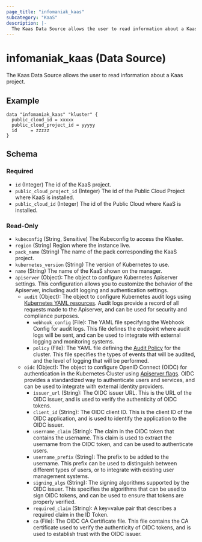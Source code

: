```yaml
---
page_title: "infomaniak_kaas"
subcategory: "KaaS"
description: |-
  The Kaas Data Source allows the user to read information about a Kaas project
---
```


# infomaniak_kaas (Data Source)

The Kaas Data Source allows the user to read information about a Kaas project.

## Example

```hcl
data "infomaniak_kaas" "kluster" {
  public_cloud_id = xxxxx
  public_cloud_project_id = yyyyy
  id     = zzzzz
}
```

## Schema

### Required

- `id` (Integer) The id of the KaaS project.
- `public_cloud_project_id` (Integer) The id of the Public Cloud Project where KaaS is installed.
- `public_cloud_id` (Integer) The id of the Public Cloud where KaaS is installed.

### Read-Only

- `kubeconfig` (String, Sensitive) The Kubeconfig to access the Kluster.
- `region` (String) Region where the instance live.
- `pack_name` (String) The name of the pack corresponding the KaaS project.
- `kubernetes_version` (String) The version of Kubernetes to use.
- `name` (String) The name of the KaaS shown on the manager.
- `apiserver` (Object): The object to configure Kubernetes Apiserver settings. This configuration allows you to customize the behavior of the Apiserver, including audit logging and authentication settings.
  - `audit` (Object): The object to configure Kubernetes audit logs using [Kubernetes YAML resources](https://kubernetes.io/docs/tasks/debug/debug-cluster/audit/). Audit logs provide a record of all requests made to the Apiserver, and can be used for security and compliance purposes.
    - `webhook_config` (File): The YAML file specifying the Webhook Config for audit logs. This file defines the endpoint where audit logs will be sent, and can be used to integrate with external logging and monitoring systems.
    - `policy` (File): The YAML file defining the [Audit Policy](https://kubernetes.io/docs/tasks/debug/debug-cluster/audit/#audit-policy) for the cluster. This file specifies the types of events that will be audited, and the level of logging that will be performed.
  - `oidc` (Object): The object to configure OpenID Connect (OIDC) for authentication in the Kubernetes Cluster using [Apiserver flags](https://kubernetes.io/docs/reference/access-authn-authz/authentication/#configuring-the-api-server). OIDC provides a standardized way to authenticate users and services, and can be used to integrate with external identity providers.
    - `issuer_url` (String): The OIDC issuer URL. This is the URL of the OIDC issuer, and is used to verify the authenticity of OIDC tokens.
    - `client_id` (String): The OIDC client ID. This is the client ID of the OIDC application, and is used to identify the application to the OIDC issuer.
    - `username_claim` (String): The claim in the OIDC token that contains the username. This claim is used to extract the username from the OIDC token, and can be used to authenticate users.
    - `username_prefix` (String): The prefix to be added to the username. This prefix can be used to distinguish between different types of users, or to integrate with existing user management systems.
    - `signing_algs` (String): The signing algorithms supported by the OIDC issuer. This specifies the algorithms that can be used to sign OIDC tokens, and can be used to ensure that tokens are properly verified.
    - `required_claim` (String): A key=value pair that describes a required claim in the ID Token.
    - `ca` (File): The OIDC CA Certificate file. This file contains the CA certificate used to verify the authenticity of OIDC tokens, and is used to establish trust with the OIDC issuer.

